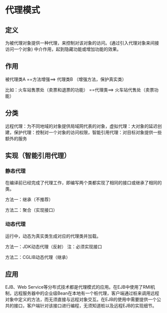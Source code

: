 # 代理模式

## 定义

为被代理对象提供一种代理，来控制对该对象的访问。(通过引入代理对象来间接访问一个对象) 中介作用，起到隐藏功能或增加功能的效果。

## 作用

被代理类A  ==方法增强==> 代理类B （增强方法，保护真实类）

比如：火车站售票处（卖票和退票的功能） ==代理类==> 火车站代售处（卖票功能）

## 分类

远程代理：为不同地域的对象提供局域网代表的对象，虚拟代理：大对象的延迟创建，保护代理：控制对一个对象的访问权限，智能引用代理：对目标对象提供一些额外的服务

## 实现（智能引用代理）

### 静态代理

在编译前已经完成了代理工作，即编写两个类都实现了相同的接口或继承了相同的类。

方法一：继承（不推荐）

方法二：聚合（实现接口）

### 动态代理

运行中，动态为真实类生成对应的代理类并加载。

方法一：JDK动态代理（反射） 注：必须实现接口

方法二：CGLIB动态代理（继承）

## 应用

EJB、Web Service等分布式技术都是代理模式的应用。在EJB中使用了RMI机制，远程服务器中的企业级Bean在本地有一个桩代理，客户端通过桩来调用远程对象中定义的方法，而无须直接与远程对象交互。在EJB的使用中需要提供一个公共的接口，客户端针对该接口进行编程，无须知道桩以及远程EJB的实现细节。
